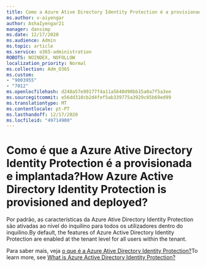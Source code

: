 ```yaml
---
title: Como a Azure Ative Directory Identity Protection é a provisionada e implantada
ms.author: v-aiyengar
author: AshaIyengar21
manager: dansimp
ms.date: 12/17/2020
ms.audience: Admin
ms.topic: article
ms.service: o365-administration
ROBOTS: NOINDEX, NOFOLLOW
localization_priority: Normal
ms.collection: Adm_O365
ms.custom:
- "9003955"
- "7012"
ms.openlocfilehash: d248a57e99177f4a11a5640d90bb15a0a7f5a3ee
ms.sourcegitcommit: e56dd310cb2d4fef5ab339775a3929c85b69ed99
ms.translationtype: MT
ms.contentlocale: pt-PT
ms.lasthandoff: 12/17/2020
ms.locfileid: "49714900"
---
```

# <a name="how-azure-active-directory-identity-protection-is-provisioned-and-deployed"></a><span data-ttu-id="4881d-102">Como é que a Azure Ative Directory Identity Protection é a provisionada e implantada?</span><span class="sxs-lookup"><span data-stu-id="4881d-102">How Azure Active Directory Identity Protection is provisioned and deployed?</span></span>

<span data-ttu-id="4881d-103">Por padrão, as características da Azure Ative Directory Identity Protection são ativadas ao nível do inquilino para todos os utilizadores dentro do inquilino.</span><span class="sxs-lookup"><span data-stu-id="4881d-103">By default, the features of Azure Active Directory Identity Protection are enabled at the tenant level for all users within the tenant.</span></span>

<span data-ttu-id="4881d-104">Para saber mais, veja [o que é a Azure Ative Directory Identity Protection?](https://go.microsoft.com/fwlink/?linkid=2130395)</span><span class="sxs-lookup"><span data-stu-id="4881d-104">To learn more, see [What is Azure Active Directory Identity Protection?](https://go.microsoft.com/fwlink/?linkid=2130395)</span></span>